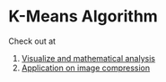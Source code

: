 # K-Means Algorithm

Check out at 
1. [Visualize and mathematical analysis](https://dunglai.github.io/2017/06/01/k-means/)
2. [Application on image compression](https://dunglai.github.io/2017/06/10/image-compression/)
  
